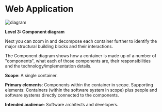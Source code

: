 # Web Application

![diagram](https://www.plantuml.com/plantuml/svg/0/bLNBRbCn4DrNwZyCNK0gbMG36rQqQGLKfKHDMc1LJMmdjUHhN_n8510Vn1Bn2VqnZdqllGaD1LPn9iTppfoPSLw6o3wcokpkFD9Mc2GLtSHOXnU3WUTbVwxZJPgceBnmDYeR-y9L0vPUirsOLAV1yDdJaM4RBz-U3Gn75I92rqDNrSvcV5sIx-wS7NvyTpcvVlzcylhwxEJLoVbnRp_7dn0DaPgrLRwtv0FQUw-cT5ZNHWkEsjazXFhd9nDwJc-lXldRoBlQUO7Vc0pJBDboDbgo9AaCSLrJpPu9ecTwdZnxMb7bf9uXgSUbGD2MyIfqDvodIadjIiJoGirP8hPKq_xUVbRQ2GrrLZhMTcuKZNYkVbTyeLZ4qt4-NXLbqEAzSgIC4j7V_h1QE7BaOHXF4LDPRFGSrErtBWg4qH2f2dV7pBL6piFH6pf2pPqvlnjJtNwBJhf0hoUJqRYnGzc5BbPu9VHKUz9svdp5GaCFEBSOWxA0RozkmE4ziaiTehOH9yp8GeCxq6hWO6Xs8qifYIXYWfHtuPwJSWhXHoWxeoGZKwxa97nAgc88DTmqbthZJuR6855-FqDU9VQmTLi9hQYDObRTCBIgm40MnWSTOKqfTTFhwoENh6I_sZwN-_HbTuSepsyxx3sMLMwEhBIbOMwUpqenjdIbrR9KDiAki2agrJr9sIWqNN8uW9yYEep7GPaHhqMBMP5riGno4yYIDrNKtiax6KY9iP19jCx-avZMo_hkuZqEJAeDwoIJ7E1Mv1-9ClBsXvSgLw8iYUG3Te9kq374iHFz-rnedrYdEiRtfEn31MslHzvTtC8YKeZhBCDc_HxcMEYGiDwVMuxL5j9sZNFZ3AhazTWM6LxLeRmVsEJ_P4V4DzVoCJy0C9JlzhYGDNHFw4APNj1pM-OiUHrNo7qPkd5g86WeTY12KJKDCnPOfQsuBadPPxn-aXxJ4Y5CjCkwJu-FXfjtrZBY-2ijFZ_WhwIyMXd_DMlEyBo3pUFt2tSwVdVU0LiX-M7kL3-8hG1jFFWhxAyPNs9hop_TJm00)

**Level 3: Component diagram**

Next you can zoom in and decompose each container further to identify the major structural building blocks and their interactions.

The Component diagram shows how a container is made up of a number of "components", what each of those components are, their responsibilities and the technology/implementation details.

**Scope**: A single container.

**Primary elements**: Components within the container in scope.
Supporting elements: Containers (within the software system in scope) plus people and software systems directly connected to the components.

**Intended audience**: Software architects and developers.